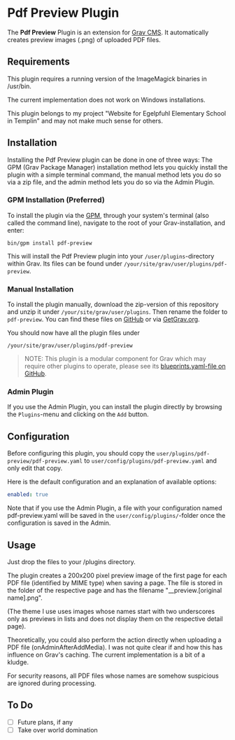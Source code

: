 # Pdf Preview Plugin

The **Pdf Preview** Plugin is an extension for [Grav CMS](http://github.com/getgrav/grav). It automatically creates preview images (.png) of uploaded PDF files.

## Requirements

This plugin requires a running version of the ImageMagick binaries in /usr/bin.

The current implementation does not work on Windows installations.

This plugin belongs to my project "Website for Egelpfuhl Elementary School in Templin" and may not make much sense for others.

## Installation

Installing the Pdf Preview plugin can be done in one of three ways: The GPM (Grav Package Manager) installation method lets you quickly install the plugin with a simple terminal command, the manual method lets you do so via a zip file, and the admin method lets you do so via the Admin Plugin.

### GPM Installation (Preferred)

To install the plugin via the [GPM](http://learn.getgrav.org/advanced/grav-gpm), through your system's terminal (also called the command line), navigate to the root of your Grav-installation, and enter:

    bin/gpm install pdf-preview

This will install the Pdf Preview plugin into your `/user/plugins`-directory within Grav. Its files can be found under `/your/site/grav/user/plugins/pdf-preview`.

### Manual Installation

To install the plugin manually, download the zip-version of this repository and unzip it under `/your/site/grav/user/plugins`. Then rename the folder to `pdf-preview`. You can find these files on [GitHub](https://github.com//grav-plugin-pdf-preview) or via [GetGrav.org](http://getgrav.org/downloads/plugins#extras).

You should now have all the plugin files under

    /your/site/grav/user/plugins/pdf-preview
	
> NOTE: This plugin is a modular component for Grav which may require other plugins to operate, please see its [blueprints.yaml-file on GitHub](https://github.com//grav-plugin-pdf-preview/blob/master/blueprints.yaml).

### Admin Plugin

If you use the Admin Plugin, you can install the plugin directly by browsing the `Plugins`-menu and clicking on the `Add` button.

## Configuration

Before configuring this plugin, you should copy the `user/plugins/pdf-preview/pdf-preview.yaml` to `user/config/plugins/pdf-preview.yaml` and only edit that copy.

Here is the default configuration and an explanation of available options:

```yaml
enabled: true
```

Note that if you use the Admin Plugin, a file with your configuration named pdf-preview.yaml will be saved in the `user/config/plugins/`-folder once the configuration is saved in the Admin.

## Usage

Just drop the files to your /plugins directory.

The plugin creates a 200x200 pixel preview image of the first page for each PDF file (identified by MIME type) when saving a page.
The file is stored in the folder of the respective page and has the filename "__preview.[original name].png".

(The theme I use uses images whose names start with two underscores only as previews in lists and does not display them on the respective detail page).

Theoretically, you could also perform the action directly when uploading a PDF file (onAdminAfterAddMedia). I was not quite clear if and how this has influence on Grav's caching. 
The current implementation is a bit of a kludge.

For security reasons, all PDF files whose names are somehow suspicious are ignored during processing.

## To Do

- [ ] Future plans, if any
- [ ] Take over world domination
